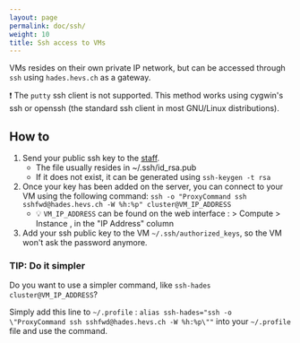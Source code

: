 ```yaml
---
layout: page
permalink: doc/ssh/
weight: 10
title: Ssh access to VMs
---
```


VMs resides on their own private IP network, but can be accessed through `ssh`
using `hades.hevs.ch` as a gateway.

:exclamation: The `putty` ssh client is not supported. This method works
using cygwin's ssh or openssh (the standard ssh client in most GNU/Linux distributions).

## How to

1. Send your public ssh key to the [staff](../../staff/).
	* The file usually resides in ~/.ssh/id_rsa.pub
	* If it does not exist, it can be generated using `ssh-keygen -t rsa`
2. Once your key has been added on the server, you can connect to your VM using
the following command: `ssh -o "ProxyCommand ssh sshfwd@hades.hevs.ch -W %h:%p" cluster@VM_IP_ADDRESS`
	* :bulb: `VM_IP_ADDRESS` can be found on the web interface : > Compute > Instance , in the "IP Address" column
3. Add your ssh public key to the VM `~/.ssh/authorized_keys`, so the VM won't ask the password anymore.

### TIP: Do it simpler
Do you want to use a simpler command, like `ssh-hades cluster@VM_IP_ADDRESS`?


Simply add this line to `~/.profile` : `alias ssh-hades="ssh -o \"ProxyCommand ssh sshfwd@hades.hevs.ch -W %h:%p\""` into your `~/.profile` file and
use the command.